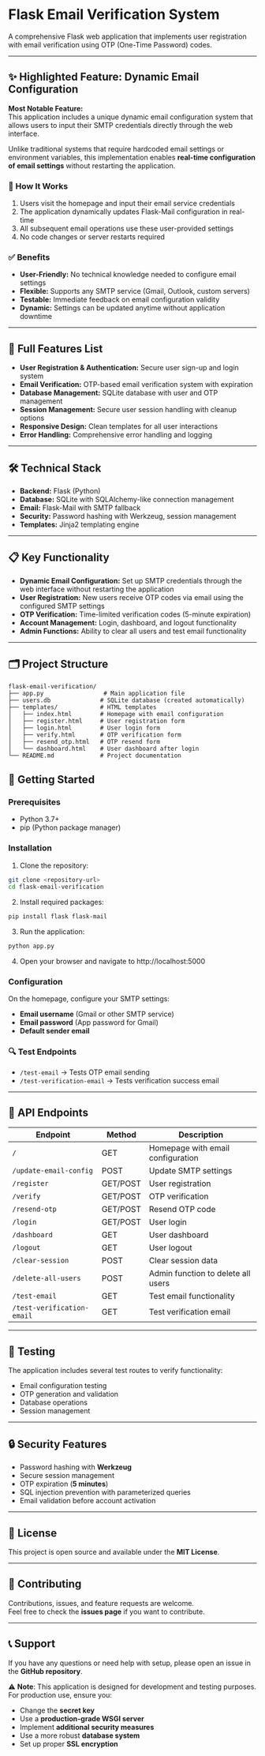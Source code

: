 # Flask Email Verification System

A comprehensive Flask web application that implements user registration with email verification using OTP (One-Time Password) codes.

---

## ✨ Highlighted Feature: Dynamic Email Configuration
**Most Notable Feature:**  
This application includes a unique dynamic email configuration system that allows users to input their SMTP credentials directly through the web interface.  

Unlike traditional systems that require hardcoded email settings or environment variables, this implementation enables **real-time configuration of email settings** without restarting the application.

### 🔧 How It Works
1. Users visit the homepage and input their email service credentials  
2. The application dynamically updates Flask-Mail configuration in real-time  
3. All subsequent email operations use these user-provided settings  
4. No code changes or server restarts required  

### ✅ Benefits
- **User-Friendly:** No technical knowledge needed to configure email settings  
- **Flexible:** Supports any SMTP service (Gmail, Outlook, custom servers)  
- **Testable:** Immediate feedback on email configuration validity  
- **Dynamic:** Settings can be updated anytime without application downtime  

---

## 🚀 Full Features List
- **User Registration & Authentication:** Secure user sign-up and login system  
- **Email Verification:** OTP-based email verification system with expiration  
- **Database Management:** SQLite database with user and OTP management  
- **Session Management:** Secure user session handling with cleanup options  
- **Responsive Design:** Clean templates for all user interactions  
- **Error Handling:** Comprehensive error handling and logging  

---

## 🛠️ Technical Stack
- **Backend:** Flask (Python)  
- **Database:** SQLite with SQLAlchemy-like connection management  
- **Email:** Flask-Mail with SMTP fallback  
- **Security:** Password hashing with Werkzeug, session management  
- **Templates:** Jinja2 templating engine  

---

## 📋 Key Functionality
- **Dynamic Email Configuration:** Set up SMTP credentials through the web interface without restarting the application  
- **User Registration:** New users receive OTP codes via email using the configured SMTP settings  
- **OTP Verification:** Time-limited verification codes (5-minute expiration)  
- **Account Management:** Login, dashboard, and logout functionality  
- **Admin Functions:** Ability to clear all users and test email functionality  

---

## 🗂️ Project Structure
```
flask-email-verification/
├── app.py                 # Main application file
├── users.db              # SQLite database (created automatically)
├── templates/            # HTML templates
│   ├── index.html        # Homepage with email configuration
│   ├── register.html     # User registration form
│   ├── login.html        # User login form
│   ├── verify.html       # OTP verification form
│   ├── resend_otp.html   # OTP resend form
│   └── dashboard.html    # User dashboard after login
└── README.md             # Project documentation
```
## 🚦 Getting Started
### Prerequisites
- Python 3.7+
- pip (Python package manager)

### Installation
1. Clone the repository:
```bash
git clone <repository-url>
cd flask-email-verification
```
2. Install required packages:
```bash
pip install flask flask-mail
```
3. Run the application:
```bash
python app.py
```
4. Open your browser and navigate to http://localhost:5000

### Configuration
On the homepage, configure your SMTP settings:

- **Email username** (Gmail or other SMTP service)  
- **Email password** (App password for Gmail)  
- **Default sender email**  

### 🔍 Test Endpoints
- `/test-email` → Tests OTP email sending  
- `/test-verification-email` → Tests verification success email  

---

## 🔧 API Endpoints
| Endpoint                  | Method   | Description                           |
|---------------------------|----------|---------------------------------------|
| `/`                       | GET      | Homepage with email configuration     |
| `/update-email-config`    | POST     | Update SMTP settings                  |
| `/register`               | GET/POST | User registration                     |
| `/verify`                 | GET/POST | OTP verification                      |
| `/resend-otp`             | GET/POST | Resend OTP code                       |
| `/login`                  | GET/POST | User login                            |
| `/dashboard`              | GET      | User dashboard                        |
| `/logout`                 | GET      | User logout                           |
| `/clear-session`          | POST     | Clear session data                    |
| `/delete-all-users`       | POST     | Admin function to delete all users    |
| `/test-email`             | GET      | Test email functionality              |
| `/test-verification-email`| GET      | Test verification email               |

---

## 🧪 Testing
The application includes several test routes to verify functionality:

- Email configuration testing  
- OTP generation and validation  
- Database operations  
- Session management  

---

## 🔒 Security Features
- Password hashing with **Werkzeug**  
- Secure session management  
- OTP expiration (**5 minutes**)  
- SQL injection prevention with parameterized queries  
- Email validation before account activation  

---

## 📝 License
This project is open source and available under the **MIT License**.  

---

## 🤝 Contributing
Contributions, issues, and feature requests are welcome.  
Feel free to check the **issues page** if you want to contribute.  

---

## 📞 Support
If you have any questions or need help with setup, please open an issue in the **GitHub repository**.  

⚠️ **Note**: This application is designed for development and testing purposes.  
For production use, ensure you:
- Change the **secret key**  
- Use a **production-grade WSGI server**  
- Implement **additional security measures**  
- Use a more robust **database system**  
- Set up proper **SSL encryption**  